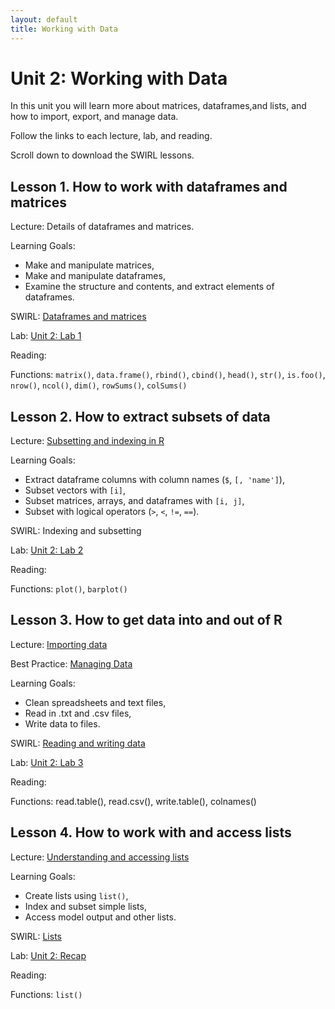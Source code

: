 ```yaml
---
layout: default
title: Working with Data
---
```


# Unit 2: Working with Data

In this unit you will learn more about matrices, dataframes,and lists, and how to import, export, and manage data. 

Follow the links to each lecture, lab, and reading.

Scroll down to download the SWIRL lessons.

## Lesson 1. How to work with dataframes and matrices

Lecture: Details of dataframes and matrices.

Learning Goals:

 - Make and manipulate matrices,
 - Make and manipulate dataframes,
 - Examine the structure and contents, and extract elements of dataframes.

SWIRL: [Dataframes and matrices](../unit2/dataframes-and-matrices.html)

Lab: [Unit 2: Lab 1](../unit2/labs.html)

Reading:

Functions: `matrix()`, `data.frame()`, `rbind()`, `cbind()`, `head()`, `str()`, `is.foo()`, `nrow()`, `ncol()`, `dim()`, `rowSums()`, `colSums()`


## Lesson 2. How to extract subsets of data

Lecture: [Subsetting and indexing in R](../unit2/subsetting.html)

Learning Goals:
 - Extract dataframe columns with column names (`$`, `[, 'name']`),
 - Subset vectors with `[i]`,
 - Subset matrices, arrays, and dataframes with `[i, j]`,
 - Subset with logical operators (`>`, `<`, `!=`, `==`).

SWIRL: Indexing and subsetting

Lab: [Unit 2: Lab 2](../unit2/labs.html)

Reading:

Functions: `plot()`, `barplot()`



## Lesson 3. How to get data into and out of R

Lecture: [Importing data](./importing-data.html)

Best Practice: [Managing Data](../best/managing-data.html)

Learning Goals:

 - Clean spreadsheets and text files,
 - Read in .txt and .csv files,
 - Write data to files.

SWIRL: [Reading and writing data](./reading-data.html)

Lab: [Unit 2: Lab 3](../unit2.labs.html)

Reading:

Functions: read.table(), read.csv(), write.table(), colnames()


## Lesson 4. How to work with and access lists

Lecture: [Understanding and accessing lists](../unit2/lists.html)

Learning Goals:

 - Create lists using `list()`,
 - Index and subset simple lists,
 - Access model output and other lists.

SWIRL: [Lists](./lists.html)

Lab: [Unit 2: Recap](../unit2/labs.html)

Reading:

Functions: `list()`


